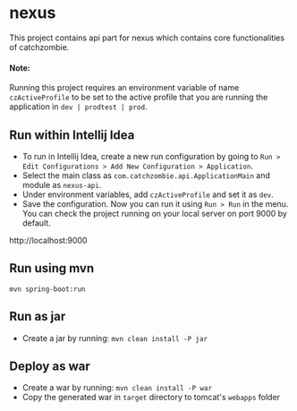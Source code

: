 # nexus

This project contains api part for nexus which contains core functionalities of catchzombie.

#### Note:
Running this project requires an environment variable of name `czActiveProfile` to be set to the active profile that you are running the application in `dev | prodtest | prod`. 

## Run within Intellij Idea
- To run in Intellij Idea, create a new run configuration by going to `Run > Edit Configurations > Add New Configuration > Application`. 
- Select the main class as `com.catchzombie.api.ApplicationMain` and module as `nexus-api`. 
- Under environment variables, add `czActiveProfile` and set it as `dev`.
- Save the configuration. Now you can run it using `Run > Run` in the menu. You can check the project running on your local server on port 9000 by default.  

http://localhost:9000


## Run using mvn

```
mvn spring-boot:run
```

## Run as jar
- Create a jar by running: `mvn clean install -P jar`


## Deploy as war
- Create a war by running: `mvn clean install -P war`
- Copy the generated war in `target` directory to tomcat's `webapps` folder
